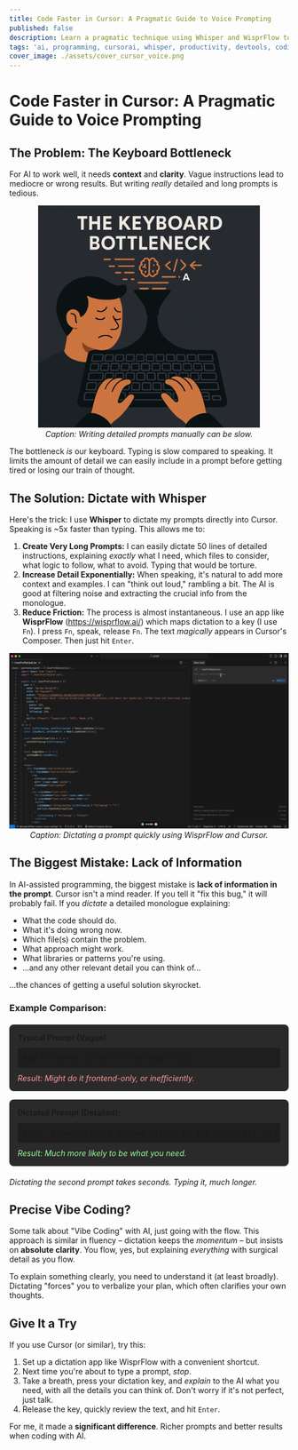 ```yaml
---
title: Code Faster in Cursor: A Pragmatic Guide to Voice Prompting
published: false
description: Learn a pragmatic technique using Whisper and WisprFlow to dictate detailed prompts in Cursor AI, boosting productivity by overcoming the keyboard bottleneck.
tags: 'ai, programming, cursorai, whisper, productivity, devtools, coding, voicecoding'
cover_image: ./assets/cover_cursor_voice.png
---
```


# Code Faster in Cursor: A Pragmatic Guide to Voice Prompting

## The Problem: The Keyboard Bottleneck

For AI to work well, it needs **context** and **clarity**. Vague instructions lead to mediocre or wrong results. But writing _really_ detailed and long prompts is tedious.

<p align="center">
  <img src="./assets/typing-slow.png" alt="Typing slowly" width="400" />
  <br>
  <em>Caption: Writing detailed prompts manually can be slow.</em>
</p>

The bottleneck _is_ our keyboard. Typing is slow compared to speaking. It limits the amount of detail we can easily include in a prompt before getting tired or losing our train of thought.

## The Solution: Dictate with Whisper

Here's the trick: I use **Whisper** to dictate my prompts directly into Cursor. Speaking is ~5x faster than typing. This allows me to:

1.  **Create Very Long Prompts:** I can easily dictate 50 lines of detailed instructions, explaining _exactly_ what I need, which files to consider, what logic to follow, what to avoid. Typing that would be torture.
2.  **Increase Detail Exponentially:** When speaking, it's natural to add more context and examples. I can "think out loud," rambling a bit. The AI is good at filtering noise and extracting the crucial info from the monologue.
3.  **Reduce Friction:** The process is almost instantaneous. I use an app like **WisprFlow** (https://wisprflow.ai/) which maps dictation to a key (I use `Fn`). I press `Fn`, speak, release `Fn`. The text _magically_ appears in Cursor's Composer. Then just hit `Enter`.

<p align="center">
  <img src="./assets/wisprflow-demo.gif" alt="WisprFlow Demo" width="600" />
  <br>
  <em>Caption: Dictating a prompt quickly using WisprFlow and Cursor.</em>
</p>

## The Biggest Mistake: Lack of Information

In AI-assisted programming, the biggest mistake is **lack of information in the prompt**. Cursor isn't a mind reader. If you tell it "fix this bug," it will probably fail. If you _dictate_ a detailed monologue explaining:

- What the code should do.
- What it's doing wrong now.
- Which file(s) contain the problem.
- What approach might work.
- What libraries or patterns you're using.
- ...and any other relevant detail you can think of...

...the chances of getting a useful solution skyrocket.

### Example Comparison:

<div style="margin: 20px 0;">
  <div style="background-color: #2a2a2a; padding: 15px; border-radius: 8px; margin-bottom: 15px;">
    <strong>Typical Prompt (Vague):</strong>
    <pre style="background-color: #1e1e1e; padding: 10px; border-radius: 4px; margin: 10px 0; overflow: auto;">Add a search filter to the user list.</pre>
    <em style="color: #ff9999;">Result: Might do it frontend-only, or inefficiently.</em>
  </div>

  <div style="background-color: #2a2a2a; padding: 15px; border-radius: 8px;">
    <strong>Dictated Prompt (Detailed):</strong>
    <pre style="background-color: #1e1e1e; padding: 10px; border-radius: 4px; margin: 10px 0; overflow: auto;">Okay, I need to add a name filter to the user list in UserList.tsx. It gets data from /api/users. I want a simple text input above the table. On typing, debounce for 300ms and call /api/users?search=term. Make sure the backend in server.ts (Prisma) modifies the query with WHERE name ILIKE '%term%'. Don't filter on the frontend, it's inefficient. Update the users state with the response. Placeholder: 'Search by name...'.</pre>
    <em style="color: #99ff99;">Result: Much more likely to be what you need.</em>
  </div>
</div>

_Dictating the second prompt takes seconds. Typing it, much longer._

## Precise Vibe Coding?

Some talk about "Vibe Coding" with AI, just going with the flow. This approach is similar in fluency – dictation keeps the _momentum_ – but insists on **absolute clarity**. You flow, yes, but explaining _everything_ with surgical detail as you flow.

To explain something clearly, you need to understand it (at least broadly). Dictating "forces" you to verbalize your plan, which often clarifies your own thoughts.

## Give It a Try

If you use Cursor (or similar), try this:

1.  Set up a dictation app like WisprFlow with a convenient shortcut.
2.  Next time you're about to type a prompt, _stop_.
3.  Take a breath, press your dictation key, and _explain_ to the AI what you need, with all the details you can think of. Don't worry if it's not perfect, just talk.
4.  Release the key, quickly review the text, and hit `Enter`.

For me, it made a **significant difference**. Richer prompts and better results when coding with AI.
